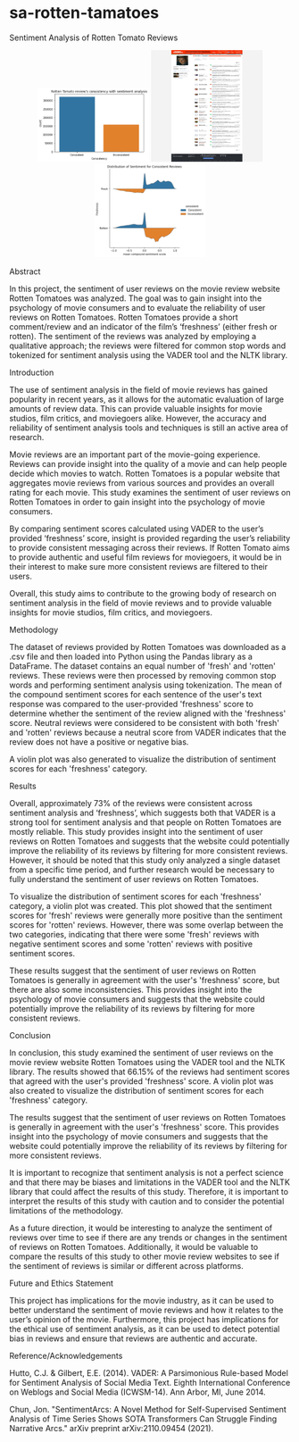 # sa-rotten-tamatoes
Sentiment Analysis of Rotten Tomato Reviews

<p align="center">
    <img width="200"  src="https://raw.githubusercontent.com/morty-c137-prime/sa-rotten-tamatoes/98e053ba0009783f0d50225cc5900725f20b0eb6/image2.png?raw=true">
    <img width="200" height="200" src="https://raw.githubusercontent.com/morty-c137-prime/sa-rotten-tamatoes/98e053ba0009783f0d50225cc5900725f20b0eb6/image1.jpg?raw=true">
    <img width="200"  src="https://raw.githubusercontent.com/morty-c137-prime/sa-rotten-tamatoes/98e053ba0009783f0d50225cc5900725f20b0eb6/image3.png?raw=true">
</p>

Abstract

In this project, the sentiment of user reviews on the movie review website Rotten Tomatoes was analyzed. The goal was to gain insight into the psychology of movie consumers and to evaluate the reliability of user reviews on Rotten Tomatoes. Rotten Tomatoes provide a short comment/review and an indicator of the film’s ‘freshness’ (either fresh or rotten). The sentiment of the reviews was analyzed by employing a qualitative approach; the reviews were filtered for common stop words and tokenized for sentiment analysis using the VADER tool and the NLTK library.

Introduction

The use of sentiment analysis in the field of movie reviews has gained popularity in recent years, as it allows for the automatic evaluation of large amounts of review data. This can provide valuable insights for movie studios, film critics, and moviegoers alike. However, the accuracy and reliability of sentiment analysis tools and techniques is still an active area of research.

Movie reviews are an important part of the movie-going experience. Reviews can provide insight into the quality of a movie and can help people decide which movies to watch. Rotten Tomatoes is a popular website that aggregates movie reviews from various sources and provides an overall rating for each movie. This study examines the sentiment of user reviews on Rotten Tomatoes in order to gain insight into the psychology of movie consumers.

By comparing sentiment scores calculated using VADER to the user’s provided ‘freshness’ score, insight is provided regarding the user’s reliability to provide consistent messaging across their reviews. If Rotten Tomato aims to provide authentic and useful film reviews for moviegoers, it would be in their interest to make sure more consistent reviews are filtered to their users.

Overall, this study aims to contribute to the growing body of research on sentiment analysis in the field of movie reviews and to provide valuable insights for movie studios, film critics, and moviegoers.

Methodology

The dataset of reviews provided by Rotten Tomatoes was downloaded as a .csv file and then loaded into Python using the Pandas library as a DataFrame. The dataset contains an equal number of 'fresh' and 'rotten' reviews. These reviews were then processed by removing common stop words and performing sentiment analysis using tokenization. The mean of the compound sentiment scores for each sentence of the user's text response was compared to the user-provided 'freshness' score to determine whether the sentiment of the review aligned with the 'freshness' score. Neutral reviews were considered to be consistent with both 'fresh' and 'rotten' reviews because a neutral score from VADER indicates that the review does not have a positive or negative bias.

A violin plot was also generated to visualize the distribution of sentiment scores for each 'freshness' category.

Results

Overall, approximately 73% of the reviews were consistent across sentiment analysis and ‘freshness’, which suggests both that VADER is a strong tool for sentiment analysis and that people on Rotten Tomatoes are mostly reliable. This study provides insight into the sentiment of user reviews on Rotten Tomatoes and suggests that the website could potentially improve the reliability of its reviews by filtering for more consistent reviews. However, it should be noted that this study only analyzed a single dataset from a specific time period, and further research would be necessary to fully understand the sentiment of user reviews on Rotten Tomatoes.

To visualize the distribution of sentiment scores for each 'freshness' category, a violin plot was created. This plot showed that the sentiment scores for 'fresh' reviews were generally more positive than the sentiment scores for 'rotten' reviews. However, there was some overlap between the two categories, indicating that there were some 'fresh' reviews with negative sentiment scores and some 'rotten' reviews with positive sentiment scores.

These results suggest that the sentiment of user reviews on Rotten Tomatoes is generally in agreement with the user's 'freshness' score, but there are also some inconsistencies. This provides insight into the psychology of movie consumers and suggests that the website could potentially improve the reliability of its reviews by filtering for more consistent reviews.

Conclusion

In conclusion, this study examined the sentiment of user reviews on the movie review website Rotten Tomatoes using the VADER tool and the NLTK library. The results showed that 66.15% of the reviews had sentiment scores that agreed with the user's provided 'freshness' score. A violin plot was also created to visualize the distribution of sentiment scores for each 'freshness' category.

The results suggest that the sentiment of user reviews on Rotten Tomatoes is generally in agreement with the user's 'freshness' score. This provides insight into the psychology of movie consumers and suggests that the website could potentially improve the reliability of its reviews by filtering for more consistent reviews.

It is important to recognize that sentiment analysis is not a perfect science and that there may be biases and limitations in the VADER tool and the NLTK library that could affect the results of this study. Therefore, it is important to interpret the results of this study with caution and to consider the potential limitations of the methodology.

As a future direction, it would be interesting to analyze the sentiment of reviews over time to see if there are any trends or changes in the sentiment of reviews on Rotten Tomatoes. Additionally, it would be valuable to compare the results of this study to other movie review websites to see if the sentiment of reviews is similar or different across platforms.


Future and Ethics Statement

This project has implications for the movie industry, as it can be used to better understand the sentiment of movie reviews and how it relates to the user’s opinion of the movie. Furthermore, this project has implications for the ethical use of sentiment analysis, as it can be used to detect potential bias in reviews and ensure that reviews are authentic and accurate.

Reference/Acknowledgements 

Hutto, C.J. & Gilbert, E.E. (2014). VADER: A Parsimonious Rule-based Model for Sentiment Analysis of Social Media Text. Eighth International Conference on Weblogs and Social Media (ICWSM-14). Ann Arbor, MI, June 2014.

Chun, Jon. "SentimentArcs: A Novel Method for Self-Supervised Sentiment Analysis of Time Series Shows SOTA Transformers Can Struggle Finding Narrative Arcs." arXiv preprint arXiv:2110.09454 (2021).
